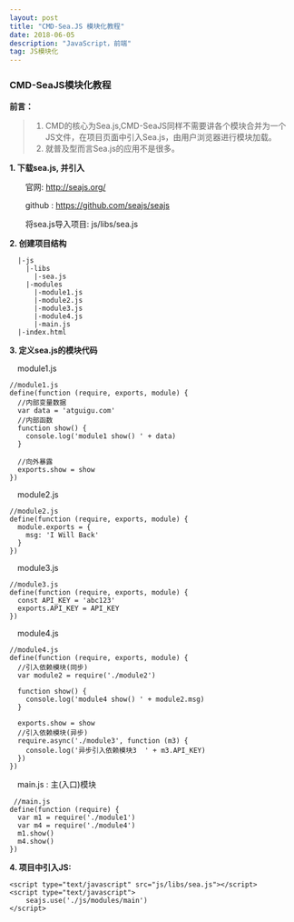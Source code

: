 ```yaml
---
layout: post
title: "CMD-Sea.JS 模块化教程"
date: 2018-06-05
description: "JavaScript，前端"
tag: JS模块化 
--- 
```

### **CMD-SeaJS模块化教程**
**前言：**	

> 1. CMD的核心为Sea.js,CMD-SeaJS同样不需要讲各个模块合并为一个JS文件，在项目页面中引入Sea.js，由用户浏览器进行模块加载。
> 2. 就普及型而言Sea.js的应用不是很多。

**1. 下载sea.js, 并引入**

&emsp;&emsp;官网: http://seajs.org/

&emsp;&emsp;github : https://github.com/seajs/seajs

&emsp;&emsp;将sea.js导入项目: js/libs/sea.js 

**2. 创建项目结构**


	  |-js
	    |-libs
	      |-sea.js
	    |-modules
	      |-module1.js
	      |-module2.js
	      |-module3.js
	      |-module4.js
	      |-main.js
	  |-index.html


**3. 定义sea.js的模块代码**

  &emsp;module1.js
    
    //module1.js
    define(function (require, exports, module) {
      //内部变量数据
      var data = 'atguigu.com'
      //内部函数
      function show() {
        console.log('module1 show() ' + data)
      }
    
      //向外暴露
      exports.show = show
    })
    
  &emsp;module2.js
    
    //module2.js
    define(function (require, exports, module) {
      module.exports = {
        msg: 'I Will Back'
      }
    })
    
  &emsp;module3.js
    
    //module3.js
    define(function (require, exports, module) {
      const API_KEY = 'abc123'
      exports.API_KEY = API_KEY
    })
    
  &emsp;module4.js
    
    //module4.js
    define(function (require, exports, module) {
      //引入依赖模块(同步)
      var module2 = require('./module2')
    
      function show() {
        console.log('module4 show() ' + module2.msg)
      }
    
      exports.show = show
      //引入依赖模块(异步)
      require.async('./module3', function (m3) {
        console.log('异步引入依赖模块3  ' + m3.API_KEY)
      })
    })
    
 &emsp;main.js : 主(入口)模块
     
     //main.js
    define(function (require) {
      var m1 = require('./module1')
      var m4 = require('./module4')
      m1.show()
      m4.show()
    })
    
**4. 项目中引入JS:**	

	<script type="text/javascript" src="js/libs/sea.js"></script>
	<script type="text/javascript">
		seajs.use('./js/modules/main')
	</script>

 